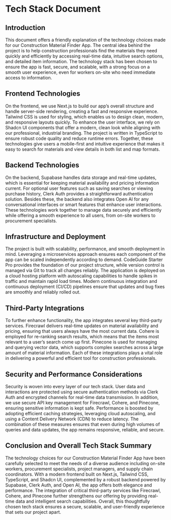 # Tech Stack Document

## Introduction

This document offers a friendly explanation of the technology choices made for our Construction Material Finder App. The central idea behind the project is to help construction professionals find the materials they need quickly and efficiently by accessing real-time data, intuitive search options, and detailed item information. The technology stack has been chosen to ensure the app is fast, secure, and scalable, with a strong focus on a smooth user experience, even for workers on-site who need immediate access to information.

## Frontend Technologies

On the frontend, we use Next.js to build our app’s overall structure and handle server-side rendering, creating a fast and responsive experience. Tailwind CSS is used for styling, which enables us to design clean, modern, and responsive layouts quickly. To enhance the user interface, we rely on Shadcn UI components that offer a modern, clean look while aligning with our professional, industrial branding. The project is written in TypeScript to ensure robust code quality and reduce runtime errors. Together, these technologies give users a mobile-first and intuitive experience that makes it easy to search for materials and view details in both list and map formats.

## Backend Technologies

On the backend, Supabase handles data storage and real-time updates, which is essential for keeping material availability and pricing information current. For optional user features such as saving searches or viewing purchase history, Clerk Auth provides a straightforward authentication solution. Besides these, the backend also integrates Open AI for any conversational interfaces or smart features that enhance user interactions. These technologies work together to manage data securely and efficiently while offering a smooth experience to all users, from on-site workers to procurement specialists.

## Infrastructure and Deployment

The project is built with scalability, performance, and smooth deployment in mind. Leveraging a microservices approach ensures each component of the app can be scaled independently according to demand. CodeGuide Starter Pro provides the foundation of our project structure, while version control is managed via Git to track all changes reliably. The application is deployed on a cloud hosting platform with autoscaling capabilities to handle spikes in traffic and maintain rapid load times. Modern continuous integration and continuous deployment (CI/CD) pipelines ensure that updates and bug fixes are smoothly and reliably rolled out.

## Third-Party Integrations

To further enhance functionality, the app integrates several key third-party services. Firecrawl delivers real-time updates on material availability and pricing, ensuring that users always have the most current data. Cohere is employed for re-ranking search results, which means that the items most relevant to a user’s search come up first. Pinecone is used for managing and querying vector data, which supports complex searches across a large amount of material information. Each of these integrations plays a vital role in delivering a powerful and efficient tool for construction professionals.

## Security and Performance Considerations

Security is woven into every layer of our tech stack. User data and interactions are protected using secure authentication methods via Clerk Auth and encrypted channels for real-time data transmission. In addition, we use secure API key management for Firecrawl, Cohere, and Pinecone, ensuring sensitive information is kept safe. Performance is boosted by adopting efficient caching strategies, leveraging cloud autoscaling, and using a Content Delivery Network (CDN) to reduce latency. The combination of these measures ensures that even during high volumes of queries and data updates, the app remains responsive, reliable, and secure.

## Conclusion and Overall Tech Stack Summary

The technology choices for our Construction Material Finder App have been carefully selected to meet the needs of a diverse audience including on-site workers, procurement specialists, project managers, and supply chain coordinators. With a modern frontend built on Next.js, Tailwind CSS, TypeScript, and Shadcn UI, complemented by a robust backend powered by Supabase, Clerk Auth, and Open AI, the app offers both elegance and performance. The integration of critical third-party services like Firecrawl, Cohere, and Pinecone further strengthens our offering by providing real-time data and intelligent search capabilities. Overall, this thoughtfully chosen tech stack ensures a secure, scalable, and user-friendly experience that sets our project apart.
